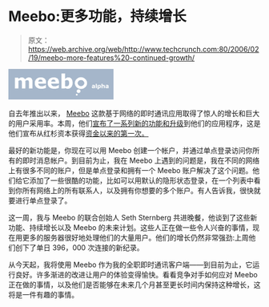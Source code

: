 # Meebo:更多功能，持续增长

> 原文：<https://web.archive.org/web/http://www.techcrunch.com:80/2006/02/19/meebo-more-features%20-continued-growth/>

![](img/fc05b6b56be1ba9507e1a49935a16d0f.png)

自去年推出以来， [Meebo](https://web.archive.org/web/20090108205102/http://www.meebo.com/) 这款基于网络的即时通讯应用取得了惊人的增长和巨大的用户采用率。本周，他们[宣布了一系列新的功能和升级](https://web.archive.org/web/20090108205102/http://blog.meebo.com/?p=107)到他们的应用程序，这是他们宣布从红杉资本获得[资金以来的第一次。](https://web.archive.org/web/20090108205102/http://www.techcrunch.com/2005/12/16/meebo-confirms-sequoia-funding/)

最好的新功能是，你现在可以用 Meebo 创建一个帐户，并通过单点登录访问你所有的即时消息帐户。到目前为止，我在 Meebo 上遇到的问题是，我在不同的网络上有很多不同的账户，但是单点登录和拥有一个 Meebo 账户解决了这个问题。他们给它添加了一些很酷的功能，比如可以用默认的隐形状态登录，在一个列表中看到你所有网络上的所有联系人，以及拥有你想要的多个账户。有人告诉我，很快就要进行单点登录了。

这一周，我与 Meebo 的联合创始人 Seth Sternberg 共进晚餐，他谈到了这些新功能、持续增长以及 Meebo 的未来计划。这些人正在做一些令人兴奋的事情，现在用更多的服务器很好地处理他们的大量用户。他们的增长仍然非常强劲:上周他们创下了单日 396，000 次连接的新纪录。

从今天起，我将使用 Meebo 作为我的全职即时通讯客户端——到目前为止，它运行良好。许多渐进的改进让用户的体验变得愉快。看看竞争对手如何应对 Meebo 正在做的事情，以及他们是否能够在未来几个月甚至更长时间内保持这种增长，这将是一件有趣的事情。